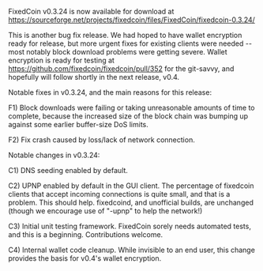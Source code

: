 FixedCoin v0.3.24 is now available for download at
https://sourceforge.net/projects/fixedcoin/files/FixedCoin/fixedcoin-0.3.24/

This is another bug fix release.  We had hoped to have wallet encryption ready for release, but more urgent fixes for existing clients were needed -- most notably block download problems were getting severe.  Wallet encryption is ready for testing at https://github.com/fixedcoin/fixedcoin/pull/352 for the git-savvy, and hopefully will follow shortly in the next release, v0.4.

Notable fixes in v0.3.24, and the main reasons for this release:

F1) Block downloads were failing or taking unreasonable amounts of time to complete, because the increased size of the block chain was bumping up against some earlier buffer-size DoS limits.

F2) Fix crash caused by loss/lack of network connection.

Notable changes in v0.3.24:

C1) DNS seeding enabled by default.

C2) UPNP enabled by default in the GUI client.  The percentage of fixedcoin clients that accept incoming connections is quite small, and that is a problem.  This should help.  fixedcoind, and unofficial builds, are unchanged (though we encourage use of "-upnp" to help the network!)

C3) Initial unit testing framework.  FixedCoin sorely needs automated tests, and this is a beginning.  Contributions welcome.

C4) Internal wallet code cleanup.  While invisible to an end user, this change provides the basis for v0.4's wallet encryption.

